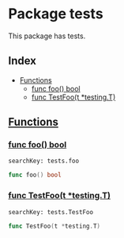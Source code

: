 # Package tests

This package has tests. 

## Index

* [Functions](#func)
    * [func foo() bool](#foo)
    * [func TestFoo(t *testing.T)](#TestFoo)


## <a id="func" href="#func">Functions</a>

### <a id="foo" href="#foo">func foo() bool</a>

```
searchKey: tests.foo
```

```Go
func foo() bool
```

### <a id="TestFoo" href="#TestFoo">func TestFoo(t *testing.T)</a>

```
searchKey: tests.TestFoo
```

```Go
func TestFoo(t *testing.T)
```


